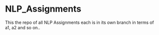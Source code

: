 # NLP_Assignments

This the repo of all NLP Assignments each is in its own branch in terms of a1, a2 and so on..
